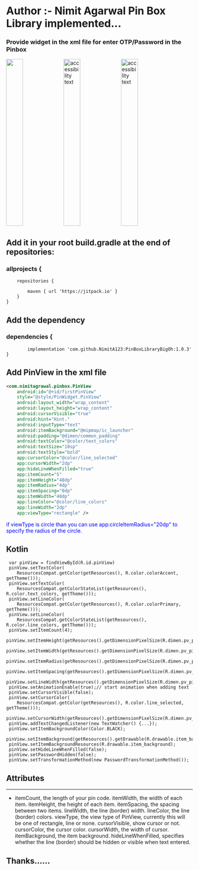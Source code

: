 # Author :- Nimit Agarwal Pin Box Library implemented...
### Provide widget in the xml file for enter OTP/Password in the Pinbox
<p>
  <img src="https://user-images.githubusercontent.com/86598310/190971301-814f5201-f515-478d-9f4a-3bca03a09d70.jpeg" width = "30%" height = "450" >
  <img src="https://user-images.githubusercontent.com/86598310/190971310-fdc6cc6c-302d-4d22-a01a-5fb6679646a7.jpeg" width="30%"  height = "450"   alt="accessibility text">
  <img src="https://user-images.githubusercontent.com/86598310/190971328-04f81701-266b-4f50-8e14-8d090be7695a.jpeg" width="30%" height = "450" alt="accessibility text">
</p>

## Add it in your root build.gradle at the end of repositories:
### allprojects {
		repositories {
			
			maven { url 'https://jitpack.io' }
		}
	}
  ##  Add the dependency
  ###	dependencies {
	        implementation 'com.github.NimitA123:PinBoxLibraryBigOh:1.0.3'
	}
	
	
## Add PinView in the xml file

```xml  
<com.nimitagrawal.pinbox.PinView
    android:id="@+id/firstPinView"
    style="@style/PinWidget.PinView"
    android:layout_width="wrap_content"
    android:layout_height="wrap_content"
    android:cursorVisible="true"
    android:hint="Hint."
    android:inputType="text"
    android:itemBackground="@mipmap/ic_launcher"
    android:padding="@dimen/common_padding"
    android:textColor="@color/text_colors"
    android:textSize="18sp"
    android:textStyle="bold"
    app:cursorColor="@color/line_selected"
    app:cursorWidth="2dp"
    app:hideLineWhenFilled="true"
    app:itemCount="5"
    app:itemHeight="48dp"
    app:itemRadius="4dp"
    app:itemSpacing="0dp"
    app:itemWidth="48dp"
    app:lineColor="@color/line_colors"
    app:lineWidth="2dp"
    app:viewType="rectangle" />
```
    
<p style="color:blue;">
    if viewType is circle than you can use app:circleItemRadius="20dp" to specify the radius of the circle.
</p>



##  Kotlin
     var pinView = findViewById(R.id.pinView)
     pinView.setTextColor(
        ResourcesCompat.getColor(getResources(), R.color.colorAccent, getTheme()));
     pinView.setTextColor(
        ResourcesCompat.getColorStateList(getResources(), R.color.text_colors, getTheme()));
     pinView.setLineColor(
        ResourcesCompat.getColor(getResources(), R.color.colorPrimary, getTheme()));
     pinView.setLineColor(
        ResourcesCompat.getColorStateList(getResources(), R.color.line_colors, getTheme()));
     pinView.setItemCount(4);
     pinView.setItemHeight(getResources().getDimensionPixelSize(R.dimen.pv_pin_view_item_size));
     pinView.setItemWidth(getResources().getDimensionPixelSize(R.dimen.pv_pin_view_item_size));
     pinView.setItemRadius(getResources().getDimensionPixelSize(R.dimen.pv_pin_view_item_radius));
     pinView.setItemSpacing(getResources().getDimensionPixelSize(R.dimen.pv_pin_view_item_spacing));
     pinView.setLineWidth(getResources().getDimensionPixelSize(R.dimen.pv_pin_view_item_line_width));
     pinView.setAnimationEnable(true);// start animation when adding text
     pinView.setCursorVisible(false);
     pinView.setCursorColor(
        ResourcesCompat.getColor(getResources(), R.color.line_selected, getTheme()));
     pinView.setCursorWidth(getResources().getDimensionPixelSize(R.dimen.pv_pin_view_cursor_width));
     pinView.addTextChangedListener(new TextWatcher() {...});
     pinView.setItemBackgroundColor(Color.BLACK);
     pinView.setItemBackground(getResources().getDrawable(R.drawable.item_background));
     pinView.setItemBackgroundResources(R.drawable.item_background);
     pinView.setHideLineWhenFilled(false);
     pinView.setPasswordHidden(false);
     pinView.setTransformationMethod(new PasswordTransformationMethod());

## Attributes
  ***
  * itemCount, the length of your pin code.
  itemWidth, the width of each item.
  itemHeight, the height of each item.
  itemSpacing, the spacing between two items.
  lineWidth, the line (border) width.
  lineColor, the line (border) colors.
  viewType, the view type of PinView, currently this will be one of rectangle, line or none.
  cursorVisible, show cursor or not.
  cursorColor, the cursor color.
  cursorWidth, the width of cursor.
  itemBackground, the item background.
  hideLineWhenFilled, specifies whether the line (border) should be hidden or visible when text entered.



## Thanks......
    
